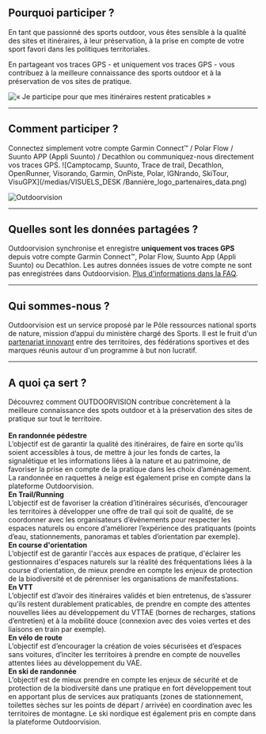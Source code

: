 <participate></participate>

<disciplines></disciplines>

## Pourquoi participer ?

En tant que passionné des sports outdoor, vous êtes sensible à la
qualité des sites et itinéraires, à leur préservation, à la prise en
compte de votre sport favori dans les politiques territoriales.

En partageant vos traces GPS - et uniquement vos traces GPS - vous contribuez
à la meilleure connaissance des sports outdoor et à la préservation de
vos sites de pratique.

![« Je participe pour que mes itinéraires restent praticables »](/medias/running-legs.jpg)

---

## Comment participer ?

Connectez simplement votre compte Garmin Connect™ / Polar Flow / Suunto APP (Appli Suunto) / Decathlon ou communiquez-nous directement vos traces GPS.
![Camptocamp, Suunto, Trace de trail, Decathlon, OpenRunner, Visorando, Garmin, OnPiste, Polar, IGNrando, SkiTour, VisuGPX](/medias/VISUELS_DESK
/Bannière_logo_partenaires_data.png)

<participate></participate>

![Outdoorvision](/medias/carousel.jpg)

---

## Quelles sont les données partagées ?

Outdoorvision synchronise et enregistre **uniquement vos traces GPS** depuis votre
compte Garmin Connect™, Polar Flow, Suunto App (Appli Suunto) ou Decathlon. Les autres données issues
de votre compte ne sont pas enregistrées dans
Outdoorvision. [Plus d'informations dans la FAQ](/faq).

<custommap></custommap>

---

## Qui sommes-nous ?

Outdoorvision est un service proposé par le Pôle ressources national sports de nature, mission d’appui du ministère chargé des Sports.
Il est le fruit d'un [partenariat innovant](/partenaires) entre des territoires, des fédérations sportives et des marques réunis autour d'un programme à but non lucratif.

<participate></participate>

[Participer]: https://dev-prnsn.makina-corpus.net/auth/

---

## A quoi ça sert ?

Découvrez comment OUTDOORVISION contribue concrètement à la meilleure connaissance des spots outdoor et à la préservation des sites de pratique sur tout le territoire.
 <br>
 <br>
<imagetextblock picture="/medias/VISUELS_DESK/RANDONNEE_HOMME_SUNSET_272X272_OUTDOORVISION_P-Jayet.jpg">
<b>En randonnée pédestre</b> <br>L’objectif est de garantir la qualité des itinéraires, de faire en sorte qu’ils soient accessibles à tous, de mettre à jour les fonds de cartes, la signalétique et les informations liées à la nature et au patrimoine, de favoriser la prise en compte de la pratique dans les choix d’aménagement. La randonnée en raquettes à neige est également prise en compte dans la plateforme Outdoorvision.</imagetextblock>
 <br>
<imagetextblock picture="/medias/VISUELS_DESK/RUNNING_TRAIL_COUPLE_272X272_OUTDOORVISION_AdobeStock.jpg">
<b>En Trail/Running</b> <br>L’objectif est de favoriser la création d’itinéraires sécurisés, d’encourager les territoires à développer une offre de trail qui soit de qualité, de se coordonner avec les organisateurs d’événements pour respecter les espaces naturels ou encore d’améliorer l’expérience des pratiquants (points d’eau, stationnements, panoramas et tables d’orientation par exemple).</imagetextblock>
 <br>
<imagetextblock picture="/medias/VISUELS_DESK/CO_FEMME_272x272_©P.Alessandri.jpg">
<b>En course d'orientation</b> <br>L’objectif est de garantir l'accès aux espaces de pratique, d'éclairer les gestionnaires d'espaces naturels sur la réalité des fréquentations liées à la course d'orientation, de mieux prendre en compte les enjeux de protection de la biodiversité et de pérenniser les organisations de manifestations.</imagetextblock>
 <br>
<imagetextblock picture="/medias/VISUELS_DESK/VTT_HOMME_272X272_OUTDOORVISION_D-Frobert.jpg">
<b>En VTT</b> <br>L’objectif est d’avoir des itinéraires validés et bien entretenus, de s’assurer qu’ils restent durablement praticables, de prendre en compte des attentes nouvelles liées au développement du VTTAE (bornes de recharges, stations d’entretien) et à la mobilité douce (connexion avec des voies vertes et des liaisons en train par exemple).</imagetextblock>
 <br>
<imagetextblock picture="/medias/VISUELS_DESK/VELO_ROUTE_272X272_OUTDOORVISION_AdobeStock.jpg">
<b>En vélo de route</b> <br>L’objectif est d’encourager la création de voies sécurisées et d’espaces sans voitures, d’inciter les territoires à prendre en compte de nouvelles attentes liées au développement du VAE.</imagetextblock>
 <br>
<imagetextblock picture="/medias/VISUELS_DESK/SKI_RANDO_FEMME_EN_MONTEE_272X272_OUTDOORVISION_AdobeStock.jpg">
<b>En ski de randonnée</b> <br>L’objectif est de mieux prendre en compte les enjeux de sécurité et de protection de la biodiversité dans une pratique en fort développement tout en apportant plus de services aux pratiquants (zones de stationnement, toilettes sèches sur les points de départ / arrivée) en coordination avec les territoires de montagne. Le ski nordique est également pris en compte dans la plateforme Outdoorvision.</imagetextblock>

<participate></participate>
